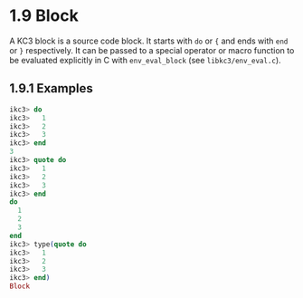 # 1.9 Block

A KC3 block is a source code block. It starts with `do` or `{` and
ends with `end` or `}` respectively.
It can be passed to a special operator or macro function to
be evaluated explicitly in C with `env_eval_block` (see
`libkc3/env_eval.c`).

## 1.9.1 Examples

```elixir
ikc3> do
ikc3>   1
ikc3>   2
ikc3>   3
ikc3> end
3
ikc3> quote do
ikc3>   1
ikc3>   2
ikc3>   3
ikc3> end
do
  1
  2
  3
end
ikc3> type(quote do
ikc3>   1
ikc3>   2
ikc3>   3
ikc3> end)
Block
```
